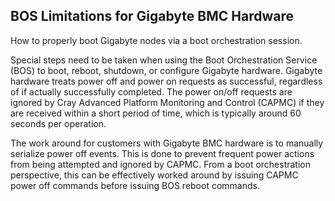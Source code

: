 ## BOS Limitations for Gigabyte BMC Hardware

How to properly boot Gigabyte nodes via a boot orchestration session.

Special steps need to be taken when using the Boot Orchestration Service \(BOS\) to boot, reboot, shutdown, or configure Gigabyte hardware. Gigabyte hardware treats power off and power on requests as successful, regardless of if actually successfully completed. The power on/off requests are ignored by Cray Advanced Platform Monitoring and Control \(CAPMC\) if they are received within a short period of time, which is typically around 60 seconds per operation.

The work around for customers with Gigabyte BMC hardware is to manually serialize power off events. This is done to prevent frequent power actions from being attempted and ignored by CAPMC. From a boot orchestration perspective, this can be effectively worked around by issuing CAPMC power off commands before issuing BOS reboot commands.


